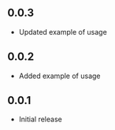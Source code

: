 ## 0.0.3

- Updated example of usage

## 0.0.2

- Added example of usage

## 0.0.1

- Initial release

